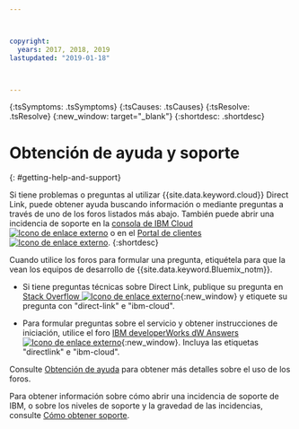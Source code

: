 ```yaml
---



copyright:
  years: 2017, 2018, 2019
lastupdated: "2019-01-18"



---
```


<!-- Common attributes used in the template are defined as follows: -->
{:tsSymptoms: .tsSymptoms} 
{:tsCauses: .tsCauses} 
{:tsResolve: .tsResolve} 
{:new_window: target="_blank"}
{:shortdesc: .shortdesc}

<!-- # {{site.data.keyword.blockstorageshort}} troubleshooting
{: #ts} -->
<!-- Provide an appropriate ID above -->

<!-- IN PROGRESS - AUDIENCE BLUE, STAGING ONLY -->


<!-- This is the template for troubleshooting topics.  -->

<!-- The short description section should include the service long name and "Bluemix" for search optimization. Example short description: -->

<!-- Add a heading and content for how to get help and support. Use this template for beta and GA services:  -->
# Obtención de ayuda y soporte 
{: #getting-help-and-support}

Si tiene problemas o preguntas al utilizar {{site.data.keyword.cloud}} Direct Link, puede obtener ayuda buscando información o mediante preguntas a través de uno de los foros listados más abajo. También puede abrir una incidencia de soporte en la [consola de IBM Cloud ![Icono de enlace externo](../../icons/launch-glyph.svg "Icono de enlace externo")]( https://control.bluemix.net/support/unifiedConsole/tickets/add) o en el [Portal de clientes ![Icono de enlace externo](../../icons/launch-glyph.svg "Icono de enlace externo")](https://control.softlayer.com/).
{:shortdesc}

Cuando utilice los foros para formular una pregunta, etiquétela para que la vean los equipos de desarrollo de {{site.data.keyword.Bluemix_notm}}.
<!--Insert the appropriate Stack Overflow tag for your service for <block-storage> in URL and text below:  -->
* Si tiene preguntas técnicas sobre Direct Link, publique su pregunta en [Stack Overflow ![Icono de enlace externo](../../icons/launch-glyph.svg "Icono de enlace externo")](https://stackoverflow.com/search?q=direct-link+ibm-cloud){:new_window} y etiquete su pregunta con "direct-link" e "ibm-cloud".
<!--Insert the appropriate dW Answers tag for your service for <service_keyword> in URL below:  -->
* Para formular preguntas sobre el servicio y obtener instrucciones de iniciación, utilice el foro [IBM developerWorks dW Answers ![Icono de enlace externo](../../icons/launch-glyph.svg "Icono de enlace externo")](https://developer.ibm.com/answers/topics/directlink.html?smartspace=ibm-cloud){:new_window}. Incluya las etiquetas "directlink" e "ibm-cloud".

Consulte [Obtención de ayuda](https://cloud.ibm.com/docs/support/index.html#getting-help) para obtener más detalles sobre el uso de los foros.

Para obtener información sobre cómo abrir una incidencia de soporte de IBM, o sobre los niveles de soporte y la gravedad de las incidencias, consulte [Cómo obtener soporte](/docs/get-support?topic=get-support-getting-customer-support).

